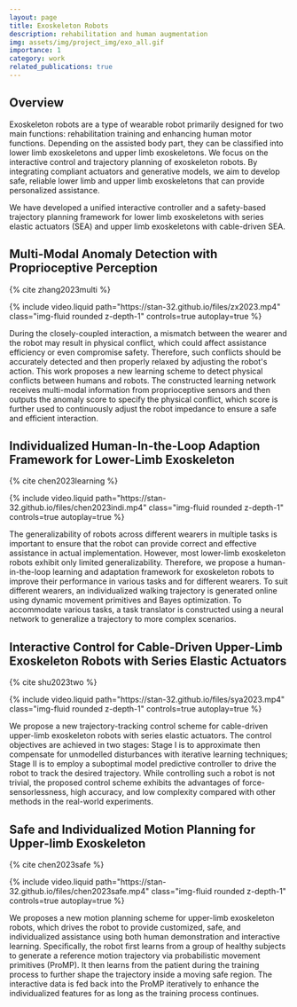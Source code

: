 ```yaml
---
layout: page
title: Exoskeleton Robots
description: rehabilitation and human augmentation
img: assets/img/project_img/exo_all.gif
importance: 1
category: work
related_publications: true
---
```


## Overview

Exoskeleton robots are a type of wearable robot primarily designed for two main functions: rehabilitation training and enhancing human motor functions. Depending on the assisted body part, they can be classified into lower limb exoskeletons and upper limb exoskeletons.
We focus on the interactive control and trajectory planning of exoskeleton robots. By integrating compliant actuators and generative models, we aim to develop safe, reliable lower limb and upper limb exoskeletons that can provide personalized assistance.

We have developed a unified interactive controller and a safety-based trajectory planning framework for lower limb exoskeletons with series elastic actuators (SEA) and upper limb exoskeletons with cable-driven SEA.

## Multi-Modal Anomaly Detection with Proprioceptive Perception

{% cite zhang2023multi %}

<div class="row mt-3">
    <div class="col-sm mt-3 mt-md-0">
        {% include video.liquid path="https://stan-32.github.io/files/zx2023.mp4" class="img-fluid rounded z-depth-1" controls=true autoplay=true %}
    </div>
</div>

During the closely-coupled interaction, a mismatch between the wearer and the robot may result in physical conflict, which could affect assistance efficiency or even compromise safety. Therefore, such conflicts should be accurately detected and then properly relaxed by adjusting the robot's action. This work proposes a new learning scheme to detect physical conflicts between humans and robots.
The constructed learning network receives multi-modal information from proprioceptive sensors and then outputs the anomaly score to specify the physical conflict, which score is further used to continuously adjust the robot impedance to ensure a safe and efficient interaction.

## Individualized Human-In-the-Loop Adaption Framework for Lower-Limb Exoskeleton

{% cite chen2023learning %}

<div class="row mt-3">
    <div class="col-sm mt-3 mt-md-0">
        {% include video.liquid path="https://stan-32.github.io/files/chen2023indi.mp4" class="img-fluid rounded z-depth-1" controls=true autoplay=true %}
    </div>
</div>

The generalizability of robots across different wearers in multiple tasks is important to ensure that the robot can provide correct and effective assistance in actual implementation. However, most lower-limb exoskeleton robots exhibit only limited generalizability. Therefore, we propose a human-in-the-loop learning and adaptation framework for exoskeleton robots to improve their performance in various tasks and for different wearers. To suit different wearers, an individualized walking trajectory is generated online using dynamic movement primitives and Bayes optimization. To accommodate various tasks, a task translator is constructed using a neural network to generalize a trajectory to more complex scenarios.

## Interactive Control for Cable-Driven Upper-Limb Exoskeleton Robots with Series Elastic Actuators

{% cite shu2023two %}

<div class="row mt-3">
    <div class="col-sm mt-3 mt-md-0">
        {% include video.liquid path="https://stan-32.github.io/files/sya2023.mp4" class="img-fluid rounded z-depth-1" controls=true autoplay=true %}
    </div>
</div>

We propose a new trajectory-tracking control scheme for cable-driven upper-limb exoskeleton robots with series elastic actuators. The control objectives are achieved in two stages: Stage I is to approximate then compensate for unmodelled disturbances with iterative learning techniques; Stage II is to employ a suboptimal model predictive controller to drive the robot to track the desired trajectory. While controlling such a robot is not trivial, the proposed control scheme exhibits the advantages of force-sensorlessness, high accuracy, and low complexity compared with other methods in the real-world experiments.

## Safe and Individualized Motion Planning for Upper-limb Exoskeleton

{% cite chen2023safe %}

<div class="row mt-3">
    <div class="col-sm mt-3 mt-md-0">
        {% include video.liquid path="https://stan-32.github.io/files/chen2023safe.mp4" class="img-fluid rounded z-depth-1" controls=true autoplay=true %}
    </div>
</div>

We proposes a new motion planning scheme for upper-limb exoskeleton robots, which drives the robot to provide customized, safe, and individualized assistance using both
human demonstration and interactive learning.
Specifically, the robot first learns from a group of healthy subjects to generate a reference motion trajectory via probabilistic movement primitives (ProMP). It then learns from the patient during the training process to further shape the trajectory inside a moving safe region. The interactive data is fed back into the ProMP iteratively to enhance the individualized features for as long as the training process continues.
